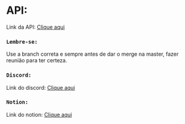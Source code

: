 # API: 

Link da API: [Clique aqui](https://gitlab.com/ka-br-jul-2020/kenziehub-api)

### `Lembre-se:`

Use a branch correta e sempre antes de dar o merge na master,
fazer reunião para ter certeza.

### `Discord:`

Link do discord: [Clique aqui](https://discord.com/invite/HkDBzmu2)

### `Notion:`

Link do notion: [Clique aqui](https://www.notion.so/Dashboard-c79c28470a3a49e188ebc80ff37c1a6f)
